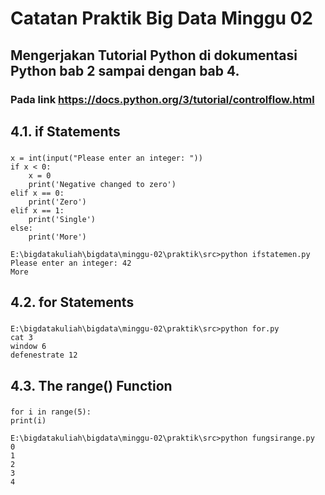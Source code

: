 # Catatan Praktik Big Data Minggu 02
## Mengerjakan Tutorial Python di dokumentasi Python bab 2 sampai dengan bab 4.
### Pada link https://docs.python.org/3/tutorial/controlflow.html
## 4.1. if Statements
###
	x = int(input("Please enter an integer: "))
	if x < 0:
		x = 0 
		print('Negative changed to zero')
	elif x == 0: 
		print('Zero')
	elif x == 1: 
		print('Single')
	else:
		print('More')

	E:\bigdatakuliah\bigdata\minggu-02\praktik\src>python ifstatemen.py
	Please enter an integer: 42
	More
## 4.2. for Statements
###
	E:\bigdatakuliah\bigdata\minggu-02\praktik\src>python for.py
	cat 3
	window 6
	defenestrate 12
## 4.3. The range() Function
### 
	for i in range(5):
	print(i)

	E:\bigdatakuliah\bigdata\minggu-02\praktik\src>python fungsirange.py
	0
	1
	2
	3
	4

